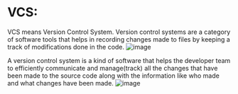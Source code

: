 # VCS:
VCS means Version Control System. Version control systems are a category of software tools that helps in recording changes made to files by keeping a track of modifications done in the code.
![image](https://github.com/MadhunadhGurram/My_Project/assets/84019306/92b0d4d0-16a7-4a30-afba-cebfa52605f8)

A version control system is a kind of software that helps the developer team to efficiently communicate and manage(track) all the changes that have been made to the source code along with the information like who made and what changes have been made. 
![image](https://github.com/MadhunadhGurram/My_Project/assets/84019306/ed6d075c-f5d1-49c5-8fb0-7db12e69a56f)
